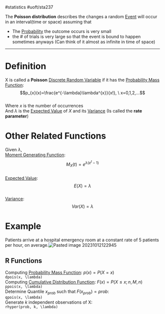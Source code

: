#statistics #uoft/sta237 

The **Poisson distribution** describes the changes a random [Event](Event.md) will occur in an interval(time or space) assuming that
- The [Probability](Probability.md) the outcome occurs is very small
- the # of trials is very large so that the event is bound to happen sometimes anyways (Can think of it almost as infinite in time of space)

---
# Definition
X is called a **Poisson** [Discrete Random Variable](Discrete%20Random%20Variable.md) if it has the [Probability Mass Function](Probability%20Mass%20Function.md): $$p_{x}(x)=\frac{e^{-\lambda}\lambda^{x}}{x!}, \ x=0,1,2,...$$  
Where $x$ is the number of occurrences  
And $\lambda$ is the [Expected Value](Expected%20Value.md) of $X$ and its [Variance](Variance.md) (Is called the **rate parameter**)
# Other Related Functions
Given $\lambda$,  
[Moment Generating Function](Moment%20Generating%20Function.md):$$M_{X}(t)=e^{\lambda(e^{t}-1)}$$  
[Expected Value](Expected%20Value.md):$$E(X)=\lambda$$  
[Variance](Variance.md):$$Var(X)=\lambda$$
# Example
Patients arrive at a hospital emergency room at a constant rate of 5 patients per hour, on average.![Pasted image 20231012122945](Pasted%20image%2020231012122945.png)
## R Functions 
Computing [Probability Mass Function](Probability%20Mass%20Function.md): $p(x)=P(X=x)$  
`dpois(x, \lambda)`  
Computing [Cumulative Distribution Function](Cumulative%20Distribution%20Function.md):  $F(x)=P(X\leq x;n,M,n)$  
`ppois(x, \lambda)`  
Determine Quantile $x_{prob}$ such that $F(x_{prob})=prob$:  
`qpois(x, \lambda)`  
Generate *k* independent observations of X:  
`rhyper(prob, k, \lambda)`